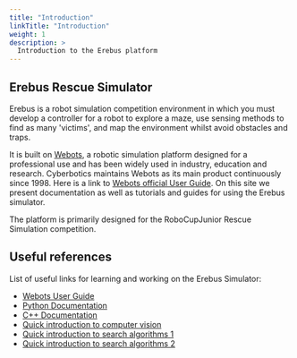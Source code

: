```yaml
---
title: "Introduction"
linkTitle: "Introduction"
weight: 1
description: >
  Introduction to the Erebus platform
---
```


## Erebus Rescue Simulator
Erebus is a robot simulation competition environment in which you must develop a controller for a robot to explore a maze, use sensing methods to find as many 'victims', and map the environment whilst avoid obstacles and traps. 

It is built on [Webots](https://cyberbotics.com/), a robotic simulation platform designed for a professional use and has been widely used in industry, education and research. Cyberbotics maintains Webots as its main product continuously since 1998. Here is a link to [Webots official User Guide](https://cyberbotics.com/doc/guide/index). On this site we present documentation as well as tutorials and guides for using the Erebus simulator.

The platform is primarily designed for the RoboCupJunior Rescue Simulation competition. 



## Useful references
List of useful links for learning and working on the Erebus Simulator:
- [Webots User Guide](https://cyberbotics.com/doc/guide/index)
- [Python Documentation](https://www.python.org/doc/)
- [C++ Documentation](https://www.cplusplus.com/doc/tutorial/)
- [Quick introduction to computer vision](https://towardsdatascience.com/everything-you-ever-wanted-to-know-about-computer-vision-heres-a-look-why-it-s-so-awesome-e8a58dfb641e)
- [Quick introduction to search algorithms 1](https://towardsdatascience.com/ai-search-algorithms-every-data-scientist-should-know-ed0968a43a7a)
- [Quick introduction to search algorithms 2](https://towardsdatascience.com/search-algorithm-introduction-1-a71e4a1911b3)

